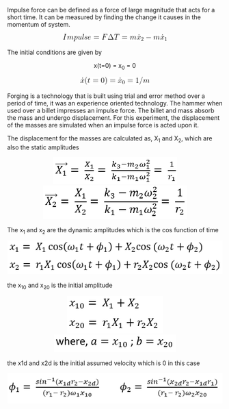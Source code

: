 Impulse force can be defined as a force of large magnitude that acts for a short time. It can be measured by finding the change it causes in the momentum of system.
<br>

<center>

![Alt text](images/eqn1.png)

</center>

The initial conditions are given by

<center>

x(t=0) = x<sub>0</sub> = 0

![Alt text](images/eq2.png)

</center>

Forging is a technology that is built using trial and error method over a period of time, it was an experience oriented technology. The hammer when used over a billet impresses an impulse force. The billet and mass absorb the mass and undergo displacement. For this experiment, the displacement of the masses are simulated when an impulse force is acted upon it.

The displacement for the masses are calculated as, X<sub>1</sub> and X<sub>2</sub>, which are also the static amplitudes

<center>

![Alt text](images/4.png) ![Alt text](images/5.png)

</center>

The x<sub>1</sub> and x<sub>2</sub> are the dynamic amplitudes which is the cos function of time

<center>

![Alt text](images/6.png)

</center>

the x<sub>10</sub> and x<sub>20</sub> is the initial amplitude

<center>

![Alt text](images/7.png)![Alt text](images/9.png)

</center>

the x1d and x2d is the initial assumed velocity which is 0 in this case

<center>

![Alt text](images/8.png)

</center>
